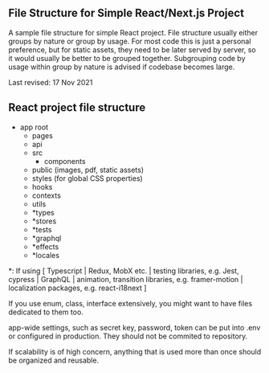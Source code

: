 ## File Structure for Simple React/Next.js Project

A sample file structure for simple React project. File structure usually either groups by nature or group by usage. For most code this is just a personal preference, but for static assets, they need to be later served by server, so it would usually be better to be grouped together. Subgrouping code by usage within group by nature is advised if codebase becomes large.

Last revised: 17 Nov 2021

## React project file structure

- app root
  - pages
  - api
  - src
    - components
  - public      (images, pdf, static assets)
  - styles      (for global CSS properties)
  - hooks
  - contexts
  - utils
  - *types
  - *stores
  - *tests
  - *graphql
  - *effects
  - *locales

*: If using [ Typescript | Redux, MobX etc. | testing libraries, e.g. Jest, cypress | GraphQL | animation, transition libraries, e.g. framer-motion | localization packages, e.g. react-i18next ]

If you use enum, class, interface extensively, you might want to have files dedicated to them too.

app-wide settings, such as secret key, password, token can be put into .env or configured in production. They should not be commited to repository.

If scalability is of high concern, anything that is used more than once should be organized and reusable.